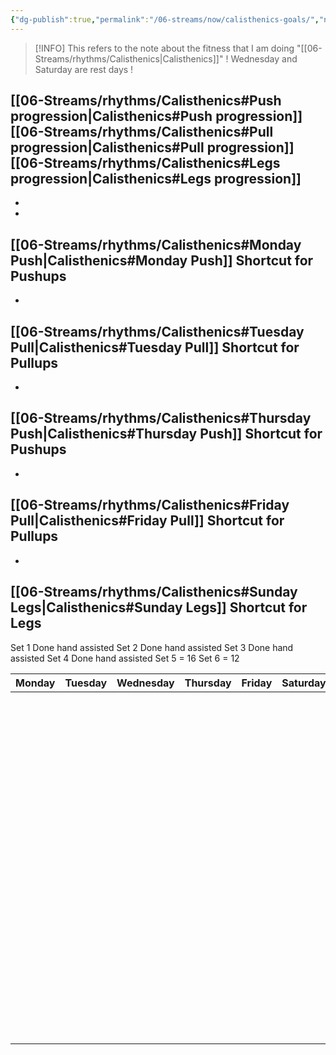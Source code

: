 ```yaml
---
{"dg-publish":true,"permalink":"/06-streams/now/calisthenics-goals/","noteIcon":"","created":"2025-09-07T11:53:33.426+02:00","updated":"2025-09-07T21:05:09.876+02:00"}
---
```



>[!INFO]
>This refers to the note about the fitness that I am doing "[[06-Streams/rhythms/Calisthenics\|Calisthenics]]"
>! Wednesday and Saturday are rest days !

[[06-Streams/rhythms/Calisthenics#Push progression\|Calisthenics#Push progression]][[06-Streams/rhythms/Calisthenics#Pull progression\|Calisthenics#Pull progression]][[06-Streams/rhythms/Calisthenics#Legs progression\|Calisthenics#Legs progression]]
-
-
-
[[06-Streams/rhythms/Calisthenics#Monday Push\|Calisthenics#Monday Push]] Shortcut for Pushups
-
-
[[06-Streams/rhythms/Calisthenics#Tuesday Pull\|Calisthenics#Tuesday Pull]] Shortcut for Pullups
-
-
[[06-Streams/rhythms/Calisthenics#Thursday Push\|Calisthenics#Thursday Push]] Shortcut for Pushups
-
-
[[06-Streams/rhythms/Calisthenics#Friday Pull\|Calisthenics#Friday Pull]] Shortcut for Pullups
-
-
[[06-Streams/rhythms/Calisthenics#Sunday Legs\|Calisthenics#Sunday Legs]] Shortcut for Legs
-
Set 1 Done hand assisted
Set 2 Done hand assisted
Set 3 Done hand assisted
Set 4 Done hand assisted
Set 5 = 16
Set 6 = 12

| Monday | Tuesday | Wednesday | Thursday | Friday | Saturday | Sunday                                                                                                                                   |
| ------ | ------- | --------- | -------- | ------ | -------- | ---------------------------------------------------------------------------------------------------------------------------------------- |
|        |         |           |          |        |          | Set 1 Done hand assisted<br>Set 2 Done hand assisted<br>Set 3 Done hand assisted<br>Set 4 Done hand assisted<br>Set 5 = 16<br>Set 6 = 12 |
|        |         |           |          |        |          |                                                                                                                                          |
|        |         |           |          |        |          |                                                                                                                                          |
|        |         |           |          |        |          |                                                                                                                                          |
|        |         |           |          |        |          |                                                                                                                                          |
|        |         |           |          |        |          |                                                                                                                                          |
|        |         |           |          |        |          |                                                                                                                                          |
|        |         |           |          |        |          |                                                                                                                                          |
|        |         |           |          |        |          |                                                                                                                                          |
|        |         |           |          |        |          |                                                                                                                                          |
|        |         |           |          |        |          |                                                                                                                                          |
|        |         |           |          |        |          |                                                                                                                                          |
|        |         |           |          |        |          |                                                                                                                                          |
|        |         |           |          |        |          |                                                                                                                                          |
|        |         |           |          |        |          |                                                                                                                                          |
|        |         |           |          |        |          |                                                                                                                                          |
|        |         |           |          |        |          |                                                                                                                                          |
|        |         |           |          |        |          |                                                                                                                                          |
|        |         |           |          |        |          |                                                                                                                                          |
|        |         |           |          |        |          |                                                                                                                                          |
|        |         |           |          |        |          |                                                                                                                                          |
|        |         |           |          |        |          |                                                                                                                                          |
|        |         |           |          |        |          |                                                                                                                                          |
|        |         |           |          |        |          |                                                                                                                                          |
|        |         |           |          |        |          |                                                                                                                                          |
|        |         |           |          |        |          |                                                                                                                                          |
|        |         |           |          |        |          |                                                                                                                                          |





































